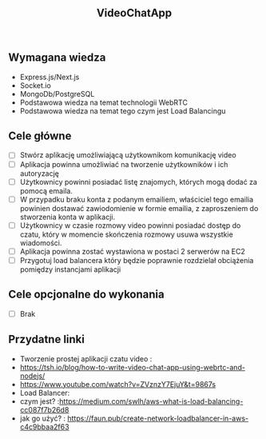 <h2 align="center">VideoChatApp</h2>

<br>

## Wymagana wiedza

- Express.js/Next.js
- Socket.io
- MongoDb/PostgreSQL
- Podstawowa wiedza na temat technologii WebRTC
- Podstawowa wiedza na temat tego czym jest Load Balancingu

## Cele główne

* [ ] Stwórz aplikację umożliwiającą użytkownikom komunikację video
* [ ] Aplikacja powinna umożliwiać na tworzenie użytkowników i ich autoryzację
* [ ] Użytkownicy powinni posiadać listę znajomych, których mogą dodać za pomocą emaila.
* [ ] W przypadku braku konta z podanym emailiem, właściciel tego emailia powinien dostawać zawiodomienie w formie emailia, z zaproszeniem do stworzenia konta w aplikacji.
* [ ] Użytkownicy w czasie rozmowy video powinni posiadać dostęp do czatu, który w momencie skończenia rozmowy usuwa wszystkie wiadomości.
* [ ] Aplikacja powinna zostać wystawiona w postaci 2 serwerów na EC2
* [ ] Przygotuj load balancera który będzie poprawnie rozdzielał obciążenia pomiędzy instancjami aplikacji

## Cele opcjonalne do wykonania

* [ ] Brak

## Przydatne linki

-  Tworzenie prostej aplikacji czatu video :
- https://tsh.io/blog/how-to-write-video-chat-app-using-webrtc-and-nodejs/
- https://www.youtube.com/watch?v=ZVznzY7EjuY&t=9867s
- Load Balancer:  
- czym jest? :https://medium.com/swlh/aws-what-is-load-balancing-cc087f7b26d8
- jak go użyć? : https://faun.pub/create-network-loadbalancer-in-aws-c4c9bbaa2f63
